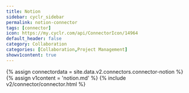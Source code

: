 ```yaml
---
title: Notion
sidebar: cyclr_sidebar
permalink: notion-connector
tags: [connector]
icon: https://my.cyclr.com/api/ConnectorIcon/14964
default_header: false
category: Collaboration
categories: [Collaboration,Project Management]
showv1content: true
---
```

{% assign connectordata = site.data.v2.connectors.connector-notion %}
{% assign v1content = 'notion.md' %}
{% include v2/connector/connector.html %}	